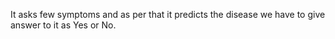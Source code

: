It asks few symptoms and as per that it predicts the disease we have to give answer to it as Yes or No.
